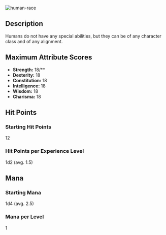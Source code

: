 ![human-race](https://github.com/hyvanmielenpelit/GnollHack/assets/16661034/5c6e88db-3221-4f48-ad6a-78c9c9e1b1fe)


## Description
Humans do not have any special abilities, but they can be of any character class and of any alignment.


## Maximum Attribute Scores
- **Strength:** 18/**
- **Dexterity:** 18
- **Constitution:** 18
- **Intelligence:** 18
- **Wisdom:** 18
- **Charisma:** 18


## Hit Points


### Starting Hit Points


12


### Hit Points per Experience Level


1d2 (avg. 1.5)



## Mana


### Starting Mana


1d4 (avg. 2.5)


### Mana per Level


1
